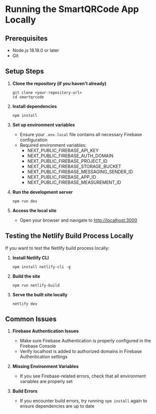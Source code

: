 # Running the SmartQRCode App Locally

## Prerequisites
- Node.js 18.18.0 or later
- Git

## Setup Steps

1. **Clone the repository (if you haven't already)**
   ```
   git clone <your-repository-url>
   cd smartqrcode
   ```

2. **Install dependencies**
   ```
   npm install
   ```

3. **Set up environment variables**
   - Ensure your `.env.local` file contains all necessary Firebase configuration
   - Required environment variables:
     - NEXT_PUBLIC_FIREBASE_API_KEY
     - NEXT_PUBLIC_FIREBASE_AUTH_DOMAIN
     - NEXT_PUBLIC_FIREBASE_PROJECT_ID
     - NEXT_PUBLIC_FIREBASE_STORAGE_BUCKET
     - NEXT_PUBLIC_FIREBASE_MESSAGING_SENDER_ID
     - NEXT_PUBLIC_FIREBASE_APP_ID
     - NEXT_PUBLIC_FIREBASE_MEASUREMENT_ID

4. **Run the development server**
   ```
   npm run dev
   ```

5. **Access the local site**
   - Open your browser and navigate to [http://localhost:3000](http://localhost:3000)

## Testing the Netlify Build Process Locally

If you want to test the Netlify build process locally:

1. **Install Netlify CLI**
   ```
   npm install netlify-cli -g
   ```

2. **Build the site**
   ```
   npm run netlify-build
   ```

3. **Serve the built site locally**
   ```
   netlify dev
   ```

## Common Issues

1. **Firebase Authentication Issues**
   - Make sure Firebase Authentication is properly configured in the Firebase Console
   - Verify localhost is added to authorized domains in Firebase Authentication settings

2. **Missing Environment Variables**
   - If you see Firebase-related errors, check that all environment variables are properly set

3. **Build Errors**
   - If you encounter build errors, try running `npm install` again to ensure dependencies are up to date 